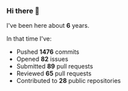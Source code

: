 ### Hi there 👋

I've been here about **6** years.

In that time I've:

- Pushed **1476** commits
- Opened **82** issues
- Submitted **89** pull requests
- Reviewed **65** pull requests
- Contributed to **28** public repositories

<!-- ![My scrobbles](https://lastfm-recently-played.vercel.app/api?user=dotdub) -->

